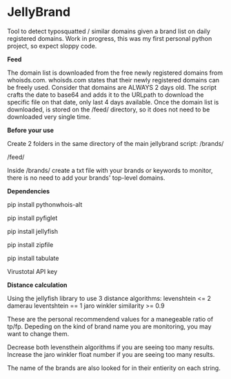 # JellyBrand
Tool to detect typosquatted / similar domains given a brand list on daily registered domains.
Work in progress, this was my first personal python project, so expect sloppy code.


**Feed**

The domain list is downloaded from the free newly registered domains from whoisds.com.
whoisds.com states that their newly registered domains can be freely used.
Consider that domains are ALWAYS 2 days old.
The script crafts the date to base64 and adds it to the URLpath to download the specific file on that date, only last 4 days available.
Once the domain list is downloaded, is stored on the /feed/ directory, so it does not need to be downloaded very single time.

**Before your use**

Create 2 folders in the same directory of the main jellybrand script:
/brands/

/feed/

Inside /brands/ create a txt file with your brands or keywords to monitor, there is no need to add your brands' top-level domains.


**Dependencies**

pip install pythonwhois-alt

pip install pyfiglet

pip install jellyfish

pip install zipfile

pip install tabulate

Virustotal API key


**Distance calculation**

Using the jellyfish library to use 3 distance algorithms:
levenshtein <= 2
damerau leventshtein == 1
jaro winkler similarity >= 0.9

These are the personal recommendend values for a manegeable ratio of tp/fp. Depeding on the kind of brand name you are monitoring, you may want to change them.

Decrease both levensthein algorithms if you are seeing too many results.
Increase the jaro winkler float number if you are seeing too many results.

The name of the brands are also looked for in their entierity on each string.
